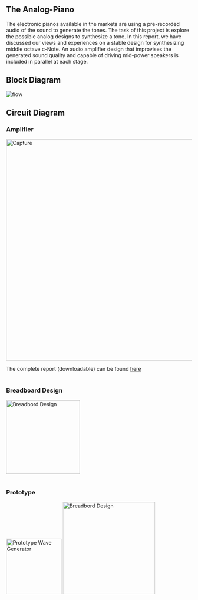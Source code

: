 ## The Analog-Piano

The electronic pianos available in the markets are using a pre-recorded audio of the sound to generate the tones. The task of this project is explore the possible analog designs to synthesize a tone. In this report, we have discussed our views and experiences on a stable design for synthesizing middle octave c-Note. An audio amplifier design that improvises the generated sound quality and capable of driving mid-power speakers is included in parallel at each stage.

## Block Diagram
![flow](https://user-images.githubusercontent.com/66894143/203191608-9dd27258-09a1-4f55-a673-3d17f7feca66.png)

## Circuit Diagram

### Amplifier
<img width="601" alt="Capture" src="https://user-images.githubusercontent.com/66894143/203193131-2f89f996-ac76-4fba-aeac-f6fa2e54b3fa.PNG">



The complete report (downloadable) can be found [ here](https://github.com/sanjith1999/Analog-Piano/blob/master/Submission%20Files/Report/main.pdf)
<br>
<br>
### Breadboard Design
<img src="./Results/breadboard.jpg" alt = " Breadbord Design" width="200"/>
<br>
<br>
<h3>Prototype</h3>
<img src="./Results/oscillator_pcb.jpg" alt = " Prototype Wave Generator" width="150"/>
<img src="./Results/dot.jpg" alt = " Breadbord Design" width="250"/>
